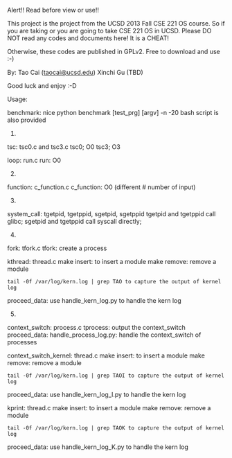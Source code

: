 Alert!!
Read before view or use!!

This project is the project from the UCSD 2013 Fall CSE 221 OS course.
So if you are taking or you are going to take CSE 221 OS in UCSD. 
Please DO NOT read any codes and documents here! It is a CHEAT!

Otherwise, these codes are published in GPLv2. Free to download and use :-)

By:
    Tao Cai (taocai@ucsd.edu)
    Xinchi Gu (TBD)

Good luck and enjoy :-D


Usage:

benchmark:
    nice python benchmark [test_prg] [argv] -n -20
    bash script is also provided

1.
tsc: tsc0.c and tsc3.c
    tsc0; O0
    tsc3; O3

loop: run.c
    run: O0

2.
function: c_function.c
    c_function: O0 (different # number of input)

3.
system_call: tgetpid, tgetppid, sgetpid, sgetppid
    tgetpid and tgetppid call glibc;
    sgetpid and tgetppid call syscall directly;

4.
fork: tfork.c
    tfork: create a process

kthread: thread.c
    make insert: to insert a module
    make remove: remove a module

    tail -0f /var/log/kern.log | grep TAO to capture the output of kernel log 
proceed_data: 
    use handle_kern_log.py to handle the kern log 

5.
context_switch: process.c
    tprocess: output the context_switch
proceed_data:
    handle_process_log.py: handle the context_switch of processes

context_switch_kernel: thread.c
    make insert: to insert a module
    make remove: remove a module

    tail -0f /var/log/kern.log | grep TAOI to capture the output of kernel log
proceed_data:
    use handle_kern_log_I.py to handle the kern log

kprint: thread.c
    make insert: to insert a module
    make remove: remove a module

    tail -0f /var/log/kern.log | grep TAOK to capture the output of kernel log 
proceed_data: 
    use handle_kern_log_K.py to handle the kern log 



    


    
    
